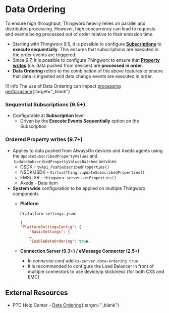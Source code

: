 # Data Ordering

To ensure high throughput, Thingworx heavily relies on parallel and distributed processing.
However, high concurrency can lead to requests and events being processed out of order relative to their emission time.

* Starting with Thingworx 9.5, it is possible to configure [**Subscriptions**](#sequential-subscriptions-95) to **execute sequentially**. This ensures that subscriptions are executed in the order events are triggered.
* Since 9.7, it is possible to configure Thingworx to ensure that [**Property writes**](#ordered-property-writes-97) (i.e. data pushed from devices) are **processed in order**.
* **Data Ordering** refers to the combination of the above features to ensure that data is ingested and data change events are executed in order.

!!! info
	The use of Data Ordering can impact [processing performance](https://support.ptc.com/help/thingworx/platform/r9.7/en/#page/ThingWorx/Help/ModelandDataBestPractices/DataOrderingPerformanceResults.html#){:target="\_blank"}

### Sequential Subscriptions (9.5+)

* Configurable at **Subscription** level
	* Driven by the **Execute Events Sequentially** option on the Subscription
	
### Ordered Property writes (9.7+)

* Applies to data pushed from AlwaysOn devices and Axeda agents using the `UpdateSubscribedPropertyValues` and  `UpdateSubscribedPropertyValuesBatched` services
	* CSDK - `twApi_PushSubscribedProperties()`
	* NSDK/JSDK - `VirtualThing::updateSubscribedProperties()`
	* EMS/LSR - `thingworx.server.setProperties()`
	* Axeda - Data item
* **System wide** configuration to be applied on multiple Thingworx components
	* **Platform**

		In `platform-settings.json`:
		```json
		{  
		"PlatformSettingsConfig": {  
			"BasicSettings": {  
			…  
			"EnableDataOrdering": true,
		```

	* **Connection Server (9.3+) / eMessage Connector (2.5+)**
	
		* In _connector.conf_ add `cx-server.data-ordering true`
		* It is recommended to configure the Load Balancer in front of multiple connectors to use device/ip stickiness (for both CXS and EMC)

## External Resources

* PTC Help Center - [Data Ordering](https://support.ptc.com/help/thingworx/platform/r9.7/en/#page/ThingWorx/Help/ModelandDataBestPractices/DataOrdering.html){:target="\_blank"}